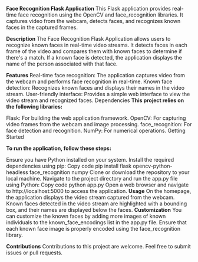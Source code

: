 **Face Recognition Flask Application**
This Flask application provides real-time face recognition using the OpenCV and face_recognition libraries. It captures video from the webcam, detects faces, and recognizes known faces in the captured frames.

**Description**
The Face Recognition Flask Application allows users to recognize known faces in real-time video streams. It detects faces in each frame of the video and compares them with known faces to determine if there's a match. If a known face is detected, the application displays the name of the person associated with that face.

**Features**
Real-time face recognition: The application captures video from the webcam and performs face recognition in real-time.
Known face detection: Recognizes known faces and displays their names in the video stream.
User-friendly interface: Provides a simple web interface to view the video stream and recognized faces.
Dependencies
**This project relies on the following libraries:**

Flask: For building the web application framework.
OpenCV: For capturing video frames from the webcam and image processing.
face_recognition: For face detection and recognition.
NumPy: For numerical operations.
Getting Started

**To run the application, follow these steps:**

Ensure you have Python installed on your system.
Install the required dependencies using pip:
Copy code
pip install flask opencv-python-headless face_recognition numpy
Clone or download the repository to your local machine.
Navigate to the project directory and run the app.py file using Python:
Copy code
python app.py
Open a web browser and navigate to http://localhost:5000 to access the application.
**Usage**
On the homepage, the application displays the video stream captured from the webcam.
Known faces detected in the video stream are highlighted with a bounding box, and their names are displayed below the faces.
**Customization**
You can customize the known faces by adding more images of known individuals to the known_face_encodings list in the app.py file. Ensure that each known face image is properly encoded using the face_recognition library.

**Contributions**
Contributions to this project are welcome. Feel free to submit issues or pull requests.
